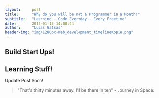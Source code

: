 ```yaml
---
layout:     post
title:      "Why do you will be not a Programmer in a Month!"
subtitle:   "Learning - Code Everyday - Every Freetime"
date:       2015-01-15 14:00:44
author:     "Lucas Gatsas"
header-img: "img/1280px-Web_development_timelineKopie.png"
---
```

<h2 class="section-heading">Build Start Ups!</h2>





<!--

<a href="#">
    <img src="{{ site.baseurl }}/img/static.squarespace.jpg" alt="Post Sample Image">
</a>
-->


<!--
<a href="#">
    <img src="{{ site.baseurl }}/img/gitlist.io.png" alt="Post Sample Image">
</a> -->

<h2 class="section-heading">Learning Stuff! </h2>


<p>Update Post Soon!</p>



<blockquote>"That's thirty minutes away. I'll be there in ten" - Journey in Space.

</blockquote>


<!-- 
<a href="#">
    <img src="{{ site.baseurl }}/img/jekyllthemewhite.png" alt="Post Sample Image">
</a> 



 -->



